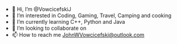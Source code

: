 - 👋 Hi, I’m @VowcicefskiJ
- 👀 I’m interested in Coding, Gaming, Travel, Camping and cooking
- 🌱 I’m currently learning C++, Python and Java
- 💞️ I’m looking to collaborate on
- 📫 How to reach me JohnWVowcicefski@outlook.com

<!---
VowcicefskiJ/VowcicefskiJ is a ✨ special ✨ repository because its `README.md` (this file) appears on your GitHub profile.
You can click the Preview link to take a look at your changes.
--->
